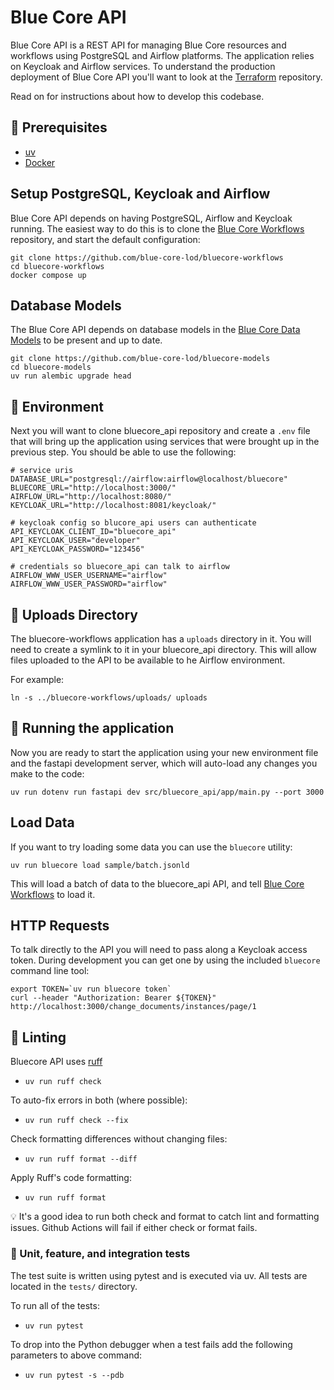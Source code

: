 # Blue Core API

Blue Core API is a REST API for managing Blue Core resources and workflows using PostgreSQL and Airflow platforms. The application relies on Keycloak and Airflow services. To understand the production deployment of Blue Core API you'll want to look at the [Terraform](https://github.com/blue-core-lod/terraform) repository.

Read on for instructions about how to develop this codebase.

## 🧰 Prerequisites
- [uv]
- [Docker]

## Setup PostgreSQL, Keycloak and Airflow

Blue Core API depends on having PostgreSQL, Airflow and Keycloak running. The easiest way to do this is to clone the [Blue Core Workflows] repository, and start the default configuration:

```shell
git clone https://github.com/blue-core-lod/bluecore-workflows
cd bluecore-workflows
docker compose up 
```

## Database Models

The Blue Core API depends on database models in the [Blue Core Data Models] to be present and up to date.

```shell
git clone https://github.com/blue-core-lod/bluecore-models
cd bluecore-models
uv run alembic upgrade head
```
 
## 🔧 Environment

Next you will want to clone bluecore_api repository and create a `.env` file that will bring up the application using services that were brought up in the previous step. You should be able to use the following:

```text
# service uris
DATABASE_URL="postgresql://airflow:airflow@localhost/bluecore"
BLUECORE_URL="http://localhost:3000/"
AIRFLOW_URL="http://localhost:8080/"
KEYCLOAK_URL="http://localhost:8081/keycloak/"

# keycloak config so blucore_api users can authenticate
API_KEYCLOAK_CLIENT_ID="bluecore_api"
API_KEYCLOAK_USER="developer"
API_KEYCLOAK_PASSWORD="123456"

# credentials so bluecore_api can talk to airflow
AIRFLOW_WWW_USER_USERNAME="airflow"
AIRFLOW_WWW_USER_PASSWORD="airflow"
```

## 💾 Uploads Directory

The bluecore-workflows application has a `uploads` directory in it. You will need to create a symlink to it in your bluecore_api directory. This will allow files uploaded to the API to be available to he Airflow environment.

For example:

```shell
ln -s ../bluecore-workflows/uploads/ uploads 
```

## 🚀 Running the application

Now you are ready to start the application using your new environment file and the fastapi development server, which will auto-load any changes you make to the code:

```shell
uv run dotenv run fastapi dev src/bluecore_api/app/main.py --port 3000
```

## Load Data

If you want to try loading some data you can use the `bluecore` utility:

```shell
uv run bluecore load sample/batch.jsonld 
```

This will load a batch of data to the bluecore_api API, and tell [Blue Core Workflows] to load it.

## HTTP Requests

To talk directly to the API you will need to pass along a Keycloak access token. During development you can get one by using the included `bluecore` command line tool:

```
export TOKEN=`uv run bluecore token`
curl --header "Authorization: Bearer ${TOKEN}" http://localhost:3000/change_documents/instances/page/1
```

## 🧹 Linting

Bluecore API uses [ruff]
- `uv run ruff check`

To auto-fix errors in both (where possible):
- `uv run ruff check --fix`

Check formatting differences without changing files:
- `uv run ruff format --diff`

Apply Ruff's code formatting:
- `uv run ruff format`

💡 It's a good idea to run both check and format to catch lint and formatting issues. 
Github Actions will fail if either check or format fails.

### 🧪 Unit, feature, and integration tests
The test suite is written using pytest and is executed via uv.
All tests are located in the `tests/` directory.

To run all of the tests:
- `uv run pytest`

To drop into the Python debugger when a test fails add the following parameters to above command:
- `uv run pytest -s --pdb` 

[Blue Core Data Models]: https://github.com/blue-core-lod/bluecore-models
[Blue Core Workflows]: https://github.com/blue-core-lod/bluecore-workflows
[ruff]: https://docs.astral.sh/ruff/
[uv]: https://github.com/astral-sh/uv
[Docker]: https://www.docker.com/
